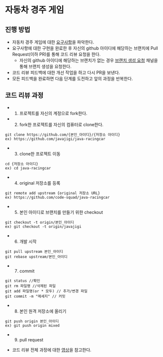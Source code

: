 # 자동차 경주 게임
## 진행 방법
* 자동차 경주 게임에 대한 [요구사항](https://nextstep.camp/courses/-KtTrisFbiAQW0Sgo7SV/-KtTwBuUZ1LpPGD3vc8o/lessons)을 파악한다.
* 요구사항에 대한 구현을 완료한 후 자신의 github 아이디에 해당하는 브랜치에 Pull Request(이하 PR)를 통해 코드 리뷰 요청을 한다.
  * 자신의 github 아이디에 해당하는 브랜치가 없는 경우 [브랜치 생성 요청]() 채널을 통해 브랜치 생성을 요청한다.
* 코드 리뷰 피드백에 대한 개선 작업을 하고 다시 PR을 보낸다.
* 모든 피드백을 완료하면 다음 단계를 도전하고 앞의 과정을 반복한다.

## 코드 리뷰 과정
* 1. 프로젝트를 자신의 계정으로 fork한다.
* 2. fork한 프로젝트를 자신의 컴퓨터로 clone한다.
```
git clone https://github.com/{본인_아이디}/{저장소 아이디}
ex) https://github.com/javajigi/java-racingcar
```
* 3. clone한 프로젝트 이동
```
cd {저장소 아이디}
ex) cd java-racingcar
```
* 4. original 저장소를 등록
```
git remote add upstream {original 저장소 URL}
ex) https://github.com/code-squad/java-racingcar
```
* 5. 본인 아이디로 브랜치를 만들기 위한 checkout
```
git checkout -t origin/본인_아이디
ex) git checkout -t origin/javajigi
```
* 6. 개발 시작
```
git pull upstream 본인_아이디 
git rebase upstream/본인_아이디
```

* 7. commit
```
git status //확인
git rm 파일명 //삭제된 파일
git add 파일명(or * 모두) // 추가/변경 파일
git commit -m "메세지" // 커밋
```
* 8. 본인 원격 저장소에 올리기
```
git push origin 본인_아이디
ex) git push origin mixed
```
* 9. pull request

* 코드 리뷰 전체 과정에 대한 [영상](https://youtu.be/ZSZoaG0PqLg)을 참고한다.